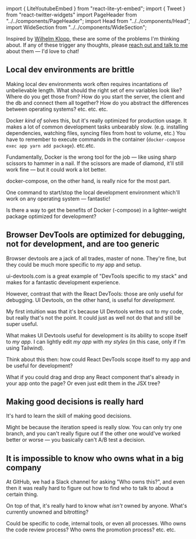 import { LiteYoutubeEmbed } from "react-lite-yt-embed";
import { Tweet } from "react-twitter-widgets"
import PageHeader from "../../components/PageHeader";
import Head from "../../components/Head";
import WideSection from "../../components/WideSection";

<PageHeader title="Problems" mb={0}>
  <Head
    title="Problems – Max Stoiber (@mxstbr)"
    description="A list of problems I encounter relatively frequently that annoy me."
  />
</PageHeader>

Inspired by [Wilhelm Klopp](https://wilhelmklopp.com/problems/), these are some of the problems I'm thinking about. If any of these trigger any thoughts, please [reach out and talk to me](https://twitter.com/mxstbr) about them — I'd love to chat!

## Local dev environments are brittle

Making local dev environments work often requires incantations of unbelievable length. What should the right set of env variables look like? Where do you get those from? How do you start the server, the client and the db and connect them all together? How do you abstract the differences between operating systems? etc. etc. etc.

Docker _kind of_ solves this, but it's really optimized for production usage. It makes a lot of common development tasks unbearably slow. (e.g. installing dependencies, watching files, syncing files from host to volume, etc.) You have to remember to execute commands in the container (`docker-compose exec app yarn add package`). etc.etc.

Fundamentally, Docker is the wrong tool for the job — like using sharp scissors to hammer in a nail. If the scissors are made of diamond, it'll still work fine — but it could work a lot better.

docker-compose, on the other hand, is really nice for the most part.

One command to start/stop the local development environment which'll work on any operating system — fantastic!

Is there a way to get the benefits of Docker (-compose) in a lighter-weight package optimized for development?

## Browser DevTools are optimized for debugging, not for development, and are too generic


Browser devtools are a jack of all trades, master of none. They're fine, but they could be much more specific to _my_ app and setup. 

ui-devtools.com is a great example of "DevTools specific to my stack" and makes for a fantastic development experience.

However, contrast that with the React DevTools: those are only useful for debugging. UI Devtools, on the other hand, is useful for _development_.

My first intuition was that it's because UI Devtools writes out to my code, but really that's not the point. It could just as well not do that and still be super useful.

What makes UI Devtools useful for development is its ability to scope itself to _my app_. I can lightly edit _my app_ with _my styles_ (in this case, only if I'm using Tailwind).

Think about this then: how could React DevTools scope itself to my app and be useful for development?

What if you could drag and drop any React component that's already in your app onto the page? Or even just edit them in the JSX tree?

## Making good decisions is really hard

It's hard to learn the skill of making good decisions.

Might be because the iteration speed is really slow. You can only try one branch, and you can't really figure out if the other one would've worked better or worse — you basically can't A/B test a decision.

## It is impossible to know who owns what in a big company

At GitHub, we had a Slack channel for asking "Who owns this?", and even then it was really hard to figure out how to find who to talk to about a certain thing.

On top of that, it's really hard to know what _isn't_ owned by anyone. What's currently unowned and bitrotting?

Could be specific to code, internal tools, or even all processes. Who owns the code review process? Who owns the promotion process? etc. etc.
